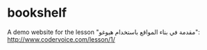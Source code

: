 # bookshelf
A demo website for the lesson "مقدمة في بناء المواقع باستخدام هيوغو": http://www.codervoice.com/lesson/1/
